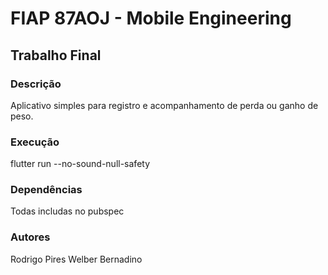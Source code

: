 # FIAP 87AOJ - Mobile Engineering
## Trabalho Final

### Descrição
Aplicativo simples para registro e acompanhamento de perda ou ganho de peso.

### Execução
flutter run --no-sound-null-safety

### Dependências
Todas includas no pubspec

### Autores
Rodrigo Pires
Welber Bernadino
